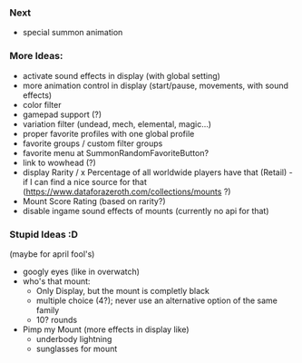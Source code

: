 
### Next
- special summon animation

### More Ideas:
- activate sound effects in display (with global setting)
- more animation control in display (start/pause, movements, with sound effects)
- color filter
- gamepad support (?)
- variation filter (undead, mech, elemental, magic...)
- proper favorite profiles with one global profile
- favorite groups / custom filter groups
- favorite menu at SummonRandomFavoriteButton?
- link to wowhead (?)
- display Rarity / x Percentage of all worldwide players have that (Retail) - if I can find a nice source for that (https://www.dataforazeroth.com/collections/mounts ?)
- Mount Score Rating (based on rarity?)
- disable ingame sound effects of mounts (currently no api for that)

### Stupid Ideas :D
(maybe for april fool's)
- googly eyes (like in overwatch)
- who's that mount:
  - Only Display, but the mount is completly black
  - multiple choice (4?); never use an alternative option of the same family
  - 10? rounds
- Pimp my Mount (more effects in display like) 
    - underbody lightning
    - sunglasses for mount
